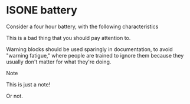 # ISONE battery

Consider a four hour battery, with the following characteristics


<div class="warning">

This is a bad thing that you should pay attention to.

Warning blocks should be used sparingly in documentation, to avoid "warning
fatigue," where people are trained to ignore them because they usually don't
matter for what they're doing.
</div>



> [!NOTE]
> This is just a note!

Or not. 









